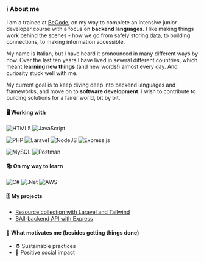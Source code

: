### ℹ️ About me

I am a trainee at [BeCode](https://becode.org/), on my way to complete an intensive junior developer course with a focus on **backend languages**. I like making things work behind the scenes - how we go from safely storing data, to building connections, to making information accessible.

My name is Italian, but I have heard it pronounced in many different ways by now. Over the last ten years I have lived in several different countries, which meant **learning new things** (and new words!) almost every day. And curiosity stuck well with me.

My current goal is to keep diving deep into backend languages and frameworks, and move on to **software development**. I wish to contribute to building solutions for a fairer world, bit by bit.

#### 🖥️ Working with
![HTML5](https://img.shields.io/badge/html5-%23E34F26.svg?style=for-the-badge&logo=html5&logoColor=white) 
![JavaScript](https://img.shields.io/badge/javascript-%23323330.svg?style=for-the-badge&logo=javascript&logoColor=%23F7DF1E) 

![PHP](https://img.shields.io/badge/php-%23777BB4.svg?style=for-the-badge&logo=php&logoColor=white)
![Laravel](https://img.shields.io/badge/laravel-%23FF2D20.svg?style=for-the-badge&logo=laravel&logoColor=white) 
![NodeJS](https://img.shields.io/badge/node.js-6DA55F?style=for-the-badge&logo=node.js&logoColor=white) 
![Express.js](https://img.shields.io/badge/express.js-%23404d59.svg?style=for-the-badge&logo=express&logoColor=%2361DAFB)

![MySQL](https://img.shields.io/badge/mysql-%2300f.svg?style=for-the-badge&logo=mysql&logoColor=white) 
![Postman](https://img.shields.io/badge/Postman-FF6C37?style=for-the-badge&logo=postman&logoColor=white)

#### 📚 On my way to learn
![C#](https://img.shields.io/badge/c%23-%23239120.svg?style=for-the-badge&logo=c-sharp&logoColor=white) 
![.Net](https://img.shields.io/badge/.NET-5C2D91?style=for-the-badge&logo=.net&logoColor=white)
![AWS](https://img.shields.io/badge/AWS-%23FF9900.svg?style=for-the-badge&logo=amazon-aws&logoColor=white)

#### 🗄️ My projects

- [Resource collection with Laravel and Tailwind](https://github.com/BiceSchembri/shiver-down-the-bookspine)
- [BAll-backend API with Express](https://github.com/BiceSchembri/express-API-tattoo)

#### 🦾 What motivates me (besides getting things done)
- ♻️ Sustainable practices
- 💙 Positive social impact






